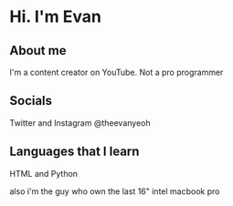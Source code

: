# Hi. I'm Evan
## About me
I'm a content creator on YouTube. Not a pro programmer

## Socials
Twitter and Instagram @theevanyeoh

## Languages that I learn
HTML and Python

also i'm the guy who own the last 16" intel macbook pro
